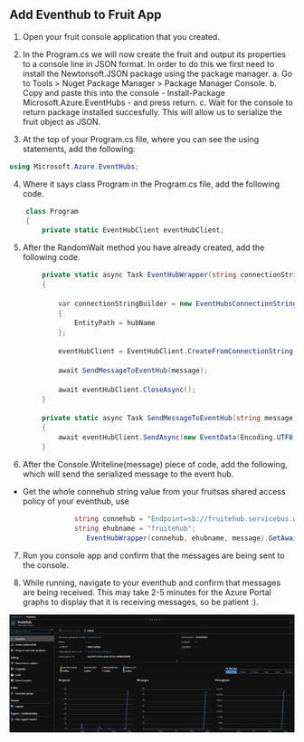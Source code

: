 ## Add Eventhub to Fruit App

1. Open your fruit console application that you created. 

2. In the Program.cs we will now create the fruit and output its properties to a console line in JSON format. In order to do this we first need to install the Newtonsoft.JSON package using the package manager. 
   a. Go to Tools > Nuget Package Manager > Package Manager Console. 
   b. Copy and paste this into the console - Install-Package Microsoft.Azure.EventHubs - and press return. 
   c. Wait for the console to return package installed succesfully. This will allow us to serialize the fruit object as JSON. 

3. At the top of your Program.cs file, where you can see the using statements, add the following:

```c#
using Microsoft.Azure.EventHubs;
```

4. Where it says class Program in the Program.cs file, add the following code.

```c#
    class Program
    {
        private static EventHubClient eventHubClient;
```

5. After the RandomWait method you have already created, add the following code. 

```c#
        private static async Task EventHubWrapper(string connectionString, string hubName, string message)
        {
         
            var connectionStringBuilder = new EventHubsConnectionStringBuilder(connectionString)    //Install-Package Microsoft.Azure.EventHubs
            {
                EntityPath = hubName
            };

            eventHubClient = EventHubClient.CreateFromConnectionString(connectionStringBuilder.ToString());

            await SendMessageToEventHub(message);

            await eventHubClient.CloseAsync();
        }

        private static async Task SendMessageToEventHub(string message)
        {
            await eventHubClient.SendAsync(new EventData(Encoding.UTF8.GetBytes(message)));
        }
```

6. After the Console.Writeline(message) piece of code, add the following, which will send the serialized message to the event hub.
* Get the whole connehub string value from your fruitsas shared access policy of your eventhub, use 

```c#
                string connehub = "Endpoint=sb://fruitehub.servicebus.windows.net/;SharedAccessKeyName=fruitsas;SharedAccessKey=XXXXXXXXXXXXXXXXXXXXXXXX;";
                string ehubname = "fruitehub";
                   EventHubWrapper(connehub, ehubname, message).GetAwaiter().GetResult();
```

7. Run you console app and confirm that the messages are being sent to the console.

8. While running, navigate to your eventhub and confirm that messages are being received. This may take 2-5 minutes for the Azure Portal graphs to display that it is receiving messages, so be patient :). 

![Fruit Eventhub Messages](FruitEventhubMessages.PNG)